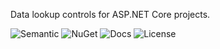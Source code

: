 Data lookup controls for ASP.NET Core projects.

![Semantic](https://img.shields.io/badge/sem-ver-lightgrey.svg?style=plastic)
![NuGet](https://img.shields.io/nuget/v/NonFactors.Lookup.MVC6.svg?style=plastic)
![Docs](https://img.shields.io/github/release/NonFactors/MVC6.Lookup.Web.svg?style=plastic&label=docs)
![License](https://img.shields.io/badge/license-MIT-green.svg?style=plastic)

